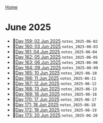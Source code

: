 [Home](../../main.md)

# June 2025

- 📝[Day 159: 02 Jun 2025](./06/notes_2025-06-02.md) `notes_2025-06-02`
- 📝[Day 160: 03 Jun 2025](./06/notes_2025-06-03.md) `notes_2025-06-03`
- 📝[Day 161: 04 Jun 2025](./06/notes_2025-06-04.md) `notes_2025-06-04`
- 📝[Day 162: 05 Jun 2025](./06/notes_2025-06-05.md) `notes_2025-06-05`
- 📝[Day 163: 06 Jun 2025](./06/notes_2025-06-06.md) `notes_2025-06-06`
- 📝[Day 164: 09 Jun 2025](./06/notes_2025-06-09.md) `notes_2025-06-09`
- 📝[Day 165: 10 Jun 2025](./06/notes_2025-06-10.md) `notes_2025-06-10`
- 📝[Day 166: 11 Jun 2025](./06/notes_2025-06-11.md) `notes_2025-06-11`
- 📝[Day 167: 12 Jun 2025](./06/notes_2025-06-12.md) `notes_2025-06-12`
- 📝[Day 168: 13 Jun 2025](./06/notes_2025-06-13.md) `notes_2025-06-13`
- 📝[Day 169: 16 Jun 2025](./06/notes_2025-06-16.md) `notes_2025-06-16`
- 📝[Day 170: 17 Jun 2025](./06/notes_2025-06-17.md) `notes_2025-06-17`
- 📝[Day 171: 18 Jun 2025](./06/notes_2025-06-18.md) `notes_2025-06-18`
- 📝[Day 172: 19 Jun 2025](./06/notes_2025-06-19.md) `notes_2025-06-19`
- 📝[Day 173: 20 Jun 2025](./06/notes_2025-06-20.md) `notes_2025-06-20`
